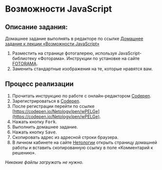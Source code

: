 Возможности JavaScript
===

## Описание задания:

Домашнее задание выполнять в редакторе по ссылке [Домашнее задание к лекции «Возможности JavaScript»](https://codepen.io/Netology/pen/wPELGe)

1. Разместить на странице фотогалерею, используя JavaScript-библиотеку «Фоторама». Инструкции по установке на сайте [FOTORAMA](http://fotorama.io/).
2. Заменить стандартные изображения на те, которые нравятся вам.

## Процесс реализации

1. Прочитать инструкцию по работе с онлайн-редактором [Codepen](https://github.com/netology-code/guides/tree/master/codepen).
2. Зарегистрироваться в [Codepen](https://codepen.io).
3. После регистрации перейти по ссылке [https://codepen.io/Netology/pen/wPELGe](https://codepen.io/Netology/pen/wPELGe).
4. Нажать кнопку <kbd>Fork</kbd>.
5. Выполнить домашнее задание.
6. Нажать кнопку <kbd>Save</kbd>.
7. Скопировать адрес из адресной строки браузера.
8. В личном кабинете на сайте [Нетологии](https://netology.ru/) открыть страницу домашней работы и вставить скопированную ссылку в поле «Комментарий к решению».

*Никакие файлы загружать не нужно.*
